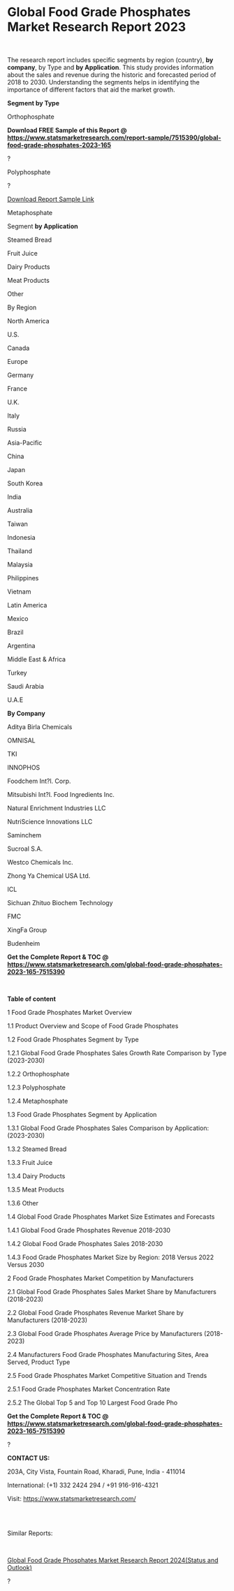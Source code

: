 <h1>Global Food Grade Phosphates Market Research Report 2023</h1><br/><p>The research report includes specific segments by region (country), <strong>by company</strong>, by Type and <strong>by Application</strong>. This study provides information about the sales and revenue during the historic and forecasted period of 2018 to 2030. Understanding the segments helps in identifying the importance of different factors that aid the market growth.</p>
 
 
 
 <p><strong>Segment by Type</strong></p>
 
 
 
 <p>Orthophosphate</p>
 
 
 
 <div><b>Download FREE Sample of this Report @ <a href="https://www.statsmarketresearch.com/download-free-sample/7515390/global-food-grade-phosphates-2023-165">https://www.statsmarketresearch.com/report-sample/7515390/global-food-grade-phosphates-2023-165</a></b></div>
 
 
 
 <p>? </p>
 
 
 
 <p>Polyphosphate</p>
 
 
 
 <p>? </p>
 
 
 
 <p><a href="https://www.statsmarketresearch.com/download-free-sample/7515390/global-food-grade-phosphates-2023-165">Download Report Sample Link</a></p>
 
 
 
 <p>Metaphosphate</p>
 
 
 
 <p>Segment <strong>by Application</strong></p>
 
 
 
 <p>Steamed Bread</p>
 
 
 
 <p>Fruit Juice</p>
 
 
 
 <p>Dairy Products</p>
 
 
 
 <p>Meat Products</p>
 
 
 
 <p>Other</p>
 
 
 
 <p>By Region</p>
 
 
 
 <p>North America</p>
 
 
 
 <p>U.S.</p>
 
 
 
 <p>Canada</p>
 
 
 
 <p>Europe</p>
 
 
 
 <p>Germany</p>
 
 
 
 <p>France</p>
 
 
 
 <p>U.K.</p>
 
 
 
 <p>Italy</p>
 
 
 
 <p>Russia</p>
 
 
 
 <p>Asia-Pacific</p>
 
 
 
 <p>China</p>
 
 
 
 <p>Japan</p>
 
 
 
 <p>South Korea</p>
 
 
 
 <p>India</p>
 
 
 
 <p>Australia</p>
 
 
 
 <p>Taiwan</p>
 
 
 
 <p>Indonesia</p>
 
 
 
 <p>Thailand</p>
 
 
 
 <p>Malaysia</p>
 
 
 
 <p>Philippines</p>
 
 
 
 <p>Vietnam</p>
 
 
 
 <p>Latin America</p>
 
 
 
 <p>Mexico</p>
 
 
 
 <p>Brazil</p>
 
 
 
 <p>Argentina</p>
 
 
 
 <p>Middle East & Africa</p>
 
 
 
 <p>Turkey</p>
 
 
 
 <p>Saudi Arabia</p>
 
 
 
 <p>U.A.E</p>
 
 
 
 <p><strong>By Company</strong></p>
 
 
 
 <p>Aditya Birla Chemicals</p>
 
 
 
 <p>OMNISAL</p>
 
 
 
 <p>TKI</p>
 
 
 
 <p>INNOPHOS</p>
 
 
 
 <p>Foodchem Int?l. Corp.</p>
 
 
 
 <p>Mitsubishi Int?l. Food Ingredients Inc.</p>
 
 
 
 <p>Natural Enrichment Industries LLC</p>
 
 
 
 <p>NutriScience Innovations LLC</p>
 
 
 
 <p>Saminchem</p>
 
 
 
 <p>Sucroal S.A.</p>
 
 
 
 <p>Westco Chemicals Inc.</p>
 
 
 
 <p>Zhong Ya Chemical USA Ltd.</p>
 
 
 
 <p>ICL</p>
 
 
 
 <p>Sichuan Zhituo Biochem Technology</p>
 
 
 
 <p>FMC</p>
 
 
 
 <p>XingFa Group</p>
 
 
 
 <p>Budenheim</p>
 
 
 
 <div><b>Get the Complete Report & TOC @ <a href="https://www.statsmarketresearch.com/global-food-grade-phosphates-2023-165-7515390">https://www.statsmarketresearch.com/global-food-grade-phosphates-2023-165-7515390</a></b></div>
 
 
 
 <p><br />
 
 <b>Table of content</b></p>
 
 
 
 <p>1 Food Grade Phosphates Market Overview<br />
 
 1.1 Product Overview and Scope of Food Grade Phosphates<br />
 
 1.2 Food Grade Phosphates Segment by Type<br />
 
 1.2.1 Global Food Grade Phosphates Sales Growth Rate Comparison by Type (2023-2030)<br />
 
 1.2.2 Orthophosphate<br />
 
 1.2.3 Polyphosphate<br />
 
 1.2.4 Metaphosphate<br />
 
 1.3 Food Grade Phosphates Segment by Application<br />
 
 1.3.1 Global Food Grade Phosphates Sales Comparison by Application: (2023-2030)<br />
 
 1.3.2 Steamed Bread<br />
 
 1.3.3 Fruit Juice<br />
 
 1.3.4 Dairy Products<br />
 
 1.3.5 Meat Products<br />
 
 1.3.6 Other<br />
 
 1.4 Global Food Grade Phosphates Market Size Estimates and Forecasts<br />
 
 1.4.1 Global Food Grade Phosphates Revenue 2018-2030<br />
 
 1.4.2 Global Food Grade Phosphates Sales 2018-2030<br />
 
 1.4.3 Food Grade Phosphates Market Size by Region: 2018 Versus 2022 Versus 2030<br />
 
 2 Food Grade Phosphates Market Competition by Manufacturers<br />
 
 2.1 Global Food Grade Phosphates Sales Market Share by Manufacturers (2018-2023)<br />
 
 2.2 Global Food Grade Phosphates Revenue Market Share by Manufacturers (2018-2023)<br />
 
 2.3 Global Food Grade Phosphates Average Price by Manufacturers (2018-2023)<br />
 
 2.4 Manufacturers Food Grade Phosphates Manufacturing Sites, Area Served, Product Type<br />
 
 2.5 Food Grade Phosphates Market Competitive Situation and Trends<br />
 
 2.5.1 Food Grade Phosphates Market Concentration Rate<br />
 
 2.5.2 The Global Top 5 and Top 10 Largest Food Grade Pho</p>
 
 
 
 <div><b>Get the Complete Report & TOC @ <a href="https://www.statsmarketresearch.com/global-food-grade-phosphates-2023-165-7515390">https://www.statsmarketresearch.com/global-food-grade-phosphates-2023-165-7515390</a></b></div>
 
 
 
 <p>? </p>
 
 
 
 <p><b>CONTACT US:</b><br />
 
 203A, City Vista, Fountain Road, Kharadi, Pune, India - 411014<br />
 
 International: (+1) 332 2424 294 / +91 916-916-4321<br />
 
 Visit: <a href="https://www.statsmarketresearch.com/">https://www.statsmarketresearch.com/</a><br />
 
 <br />
 
 <br />
 
 Similar Reports:<br />
 
 <br />
 
 <a href="https://www.statsmarketresearch.com/global-food-grade-phosphates-2024-470-7915921">Global Food Grade Phosphates Market Research Report 2024(Status and Outlook)</a><br />
 
 ? </p>